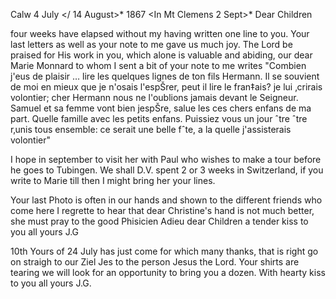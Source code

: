  Calw 4 July </ 14 August>* 1867
 <In Mt Clemens 2 Sept>*
Dear Children

four weeks have elapsed without my having written one line to you. Your last letters as well as your note to me gave us much joy. The Lord be praised for His work in you, which alone is valuable and abiding, our dear Marie Monnard to whom I sent a bit of your note to me writes "Combien j'eus de plaisir … lire les quelques lignes de ton fils Hermann. Il se souvient de moi en mieux que je n'osais l'espŠrer, peut il lire le fran‡ais? je lui ‚crirais volontier; cher Hermann nous ne l'oublions jamais devant le Seigneur. Samuel et sa femme vont bien jespŠre, salue les ces chers enfans de ma part. Quelle famille avec les petits enfans. Puissiez vous un jour ˆtre ˆtre r‚unis tous ensemble: ce serait une belle fˆte, a la quelle j'assisterais volontier"

I hope in september to visit her with Paul who wishes to make a tour before he goes to Tubingen. We shall D.V. spent 2 or 3 weeks in Switzerland, if you write to Marie till then I might bring her your lines.

Your last Photo is often in our hands and shown to the different friends who come here I regrette to hear that dear Christine's hand is not much better, she must pray to the good Phisicien Adieu dear Children a tender kiss to you all
 yours J.G

10th Yours of 24 July has just come for which many thanks, that is right go on straigh to our Ziel Jes to the person Jesus the Lord. Your shirts are tearing we will look for an opportunity to bring you a dozen. With hearty kiss to you all yours J.G.
